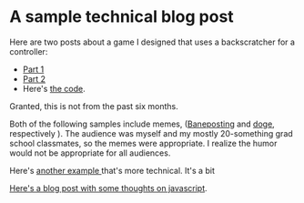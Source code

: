 # A sample technical blog post

Here are two posts about a game I designed that uses a backscratcher for a controller:
 - [Part 1](https://stu.itp.nyu.edu/~eef206/blog/pcomp-initial-sketches-for-the-final/)
 - [Part 2](https://stu.itp.nyu.edu/~eef206/blog/pcomp-final-a-backscratcher-game/)
 - Here's [the code](https://github.com/ErinFinnegan/SpiderGame).

Granted, this is not from the past six months. 

Both of the following samples include memes, \([Baneposting](http://knowyourmeme.com/memes/baneposting) and [doge](http://knowyourmeme.com/memes/doge), respectively \). The audience was myself and my mostly 20-something grad school classmates, so the memes were appropriate. I realize the humor would not be appropriate for all audiences.

Here's [another example ](https://stu.itp.nyu.edu/~eef206/blog/erins-all-caps-guide-to-git-and-github-troubleshooting-for-total-n00bs/) that's more technical. It's a bit  

[Here's a blog post with some thoughts on javascript](https://stu.itp.nyu.edu/~eef206/blog/nature-of-code-week-1-random-walker/).


